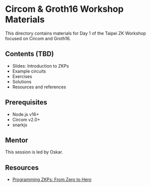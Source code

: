 # Circom & Groth16 Workshop Materials

This directory contains materials for Day 1 of the Taipei ZK Workshop focused on Circom and Groth16.

## Contents (TBD)

- Slides: Introduction to ZKPs
- Example circuits
- Exercises
- Solutions
- Resources and references

## Prerequisites

- Node.js v16+
- Circom v2.0+
- snarkjs

## Mentor

This session is led by Oskar.

## Resources

- [Programming ZKPs: From Zero to Hero](https://zkintro.com/articles/programming-zkps-from-zero-to-hero) 